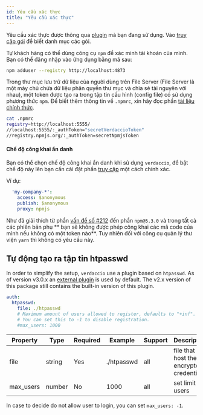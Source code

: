 ```yaml
---
id: Yêu cầu xác thực
title: "Yêu cầu xác thực"
---
```

Yêu cầu xác thực được thông qua [plugin](plugins.md) mà bạn đang sử dụng. Vào [truy cập gói](packages.md) để biết danh mục các gói.

Tự khách hàng có thể dùng công cụ `npm` để xác minh tài khoản của mình. Bạn có thể đăng nhập vào ứng dụng bằng mã sau:

```bash
npm adduser --registry http://localhost:4873
```

Trong thư mục lưu trữ dữ liệu của người dùng trên File Server (File Server là một máy chủ chứa dữ liệu phân quyền thư mục và chia sẻ tài nguyên với nhau), một token được tạo ra trong tập tin cấu hình (config file) có sử dụng phương thức `npm`. Để biết thêm thông tin về `.npmrc`, xin hãy đọc phần [tài liệu chính thức](https://docs.npmjs.com/files/npmrc).

```bash
cat .npmrc
registry=http://localhost:5555/
//localhost:5555/:_authToken="secretVerdaccioToken"
//registry.npmjs.org/:_authToken=secretNpmjsToken
```

#### Chế độ công khai ẩn danh

Bạn có thể chọn chế độ công khai ẩn danh khi sử dụng `verdaccio`, để bật chế độ này lên bạn cần cài đặt phần [truy cập](packages.md) một cách chính xác.

Ví dụ:

```yaml
  'my-company-*':
    access: $anonymous
    publish: $anonymous
    proxy: npmjs
```

Như đã giải thích từ phần [vấn đề số #212](https://github.com/verdaccio/verdaccio/issues/212#issuecomment-308578500) đến phần `npm@5.3.0` và trong tất cả các phiên bản phụ ** bạn sẽ không được phép công khai các mã code của mình nếu không có một token nào**. Tuy nhiên đối với công cụ quản lý thư viện `yarn` thì không có yêu cầu này.

## Tự động tạo ra tập tin htpasswd

In order to simplify the setup, `verdaccio` use a plugin based on `htpasswd`. As of version v3.0.x an [external plugin](https://github.com/verdaccio/verdaccio-htpasswd) is used by default. The v2.x version of this package still contains the built-in version of this plugin.

```yaml
auth:
  htpasswd:
    file: ./htpasswd
    # Maximum amount of users allowed to register, defaults to "+inf".
    # You can set this to -1 to disable registration.
    #max_users: 1000
```

| Property  | Type   | Required | Example    | Support | Description                              |
| --------- | ------ | -------- | ---------- | ------- | ---------------------------------------- |
| file      | string | Yes      | ./htpasswd | all     | file that host the encrypted credentials |
| max_users | number | No       | 1000       | all     | set limit of users                       |

In case to decide do not allow user to login, you can set `max_users: -1`.